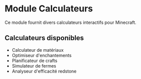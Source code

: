 # Module Calculateurs

Ce module fournit divers calculateurs interactifs pour Minecraft.

## Calculateurs disponibles

- Calculateur de matériaux
- Optimiseur d'enchantements
- Planificateur de crafts
- Simulateur de fermes
- Analyseur d'efficacité redstone